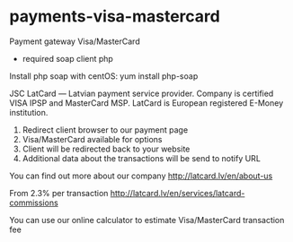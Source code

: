 # payments-visa-mastercard
Payment gateway Visa/MasterCard

* required soap client php

Install php soap with centOS:
yum install php-soap

JSC LatCard — Latvian payment service provider. Company is certified VISA IPSP and MasterCard MSP. LatCard is European registered E-Money institution.

1. Redirect client browser to our payment page
2. Visa/MasterCard available for options
3. Client will be redirected back to your website
4. Additional data about the transactions will be send to notify URL

You can find out more about our company
http://latcard.lv/en/about-us

From 2.3% per transaction
http://latcard.lv/en/services/latcard-commissions

You can use our online calculator to estimate Visa/MasterCard transaction fee
